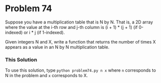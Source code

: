 # Problem 74
Suppose you have a multiplication table that is N by N. That is, a 2D array 
where the value at the i-th row and j-th column is (i + 1) * (j + 1) 
(if 0-indexed) or i * j (if 1-indexed).

Given integers N and X, write a function that returns the number of times 
X appears as a value in an N by N multiplication table.

### This Solution
To use this solution, type `python problem74.py n x` where `n` corresponds 
to N in the problem and `x` corresponds to X.
